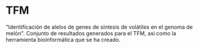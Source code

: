 # TFM
"Identificación de alelos de genes de síntesis de volátiles en el genoma de melón".
Conjunto de resultados generados para el TFM, asi como la herramienta bioinformática que se ha creado.
